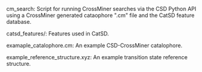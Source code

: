 cm_search: Script for running CrossMiner searches via the CSD Python API using a CrossMiner generated cataophore ".cm" file and the CatSD feature database.

catsd_features/: Features used in CatSD.

examaple_catalophore.cm: An example CSD-CrossMiner catalophore.

example_reference_structure.xyz: An example transition state reference structure.
